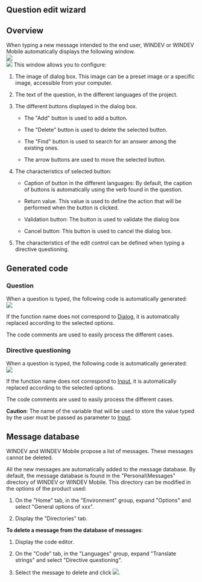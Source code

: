 


## Question edit wizard 
			



<a name="NOTE1"></a>
<a name="NOTE1_1"></a>


## Overview
<a name="overview_ELTTEXTE000160"></a>
When typing a new message intended to the end user, WINDEV or WINDEV Mobile automatically displays the following window.<br>![](https://doc.pcsoft.fr/en-US/images/image.awp?langid=3&name=Assistant_question.gif)<br>![](https://doc.pcsoft.fr/en-US/images/image.awp?langid=3&name=Assistant_Saisie.gif)
This window allows you to configure:

1. The image of dialog box. This image can be a preset image or a specific image, accessible from your computer.

2. The text of the question, in the different languages of the project.

3. The different buttons displayed in the dialog box.

	- The "Add" button is used to add a button.

	- The "Delete" button is used to delete the selected button.

	- The "Find" button is used to search for an answer among the existing ones.

	- The arrow buttons are used to move the selected button.




4. The characteristics of selected button:

	- Caption of button in the different languages: By default, the caption of buttons is automatically using the verb found in the question.

	- Return value. This value is used to define the action that will be performed when the button is clicked.

	- Validation button: The button is used to validate the dialog box

	- Cancel button: This button is used to cancel the dialog box.  




5. The characteristics of the edit control can be defined when typing a directive questioning.




<a name="NOTE2"></a>
<a name="NOTE2_1"></a>


## Generated code
<a name="generated_code_ELTTEXTE000184"></a>


### Question
<a name="question_ELTPARAGRAPHE000037"></a>

When a question is typed, the following code is automatically generated:<br>![](https://doc.pcsoft.fr/en-US/images/image.awp?langid=3&name=Code_Question.gif)


If the function name does not correspond to [Dialog](../WDLang1/3021015.md), it is automatically replaced according to the selected options.

The code comments are used to easily process the different cases.
<a name="NOTE2_2"></a>


### Directive questioning
<a name="directive_questioning_ELTPARAGRAPHE000052"></a>

When a question is typed, the following code is automatically generated:<br>![](https://doc.pcsoft.fr/en-US/images/image.awp?langid=3&name=saisie_Code.gif)


If the function name does not correspond to [Input](../WDLang1/3021016.md), it is automatically replaced according to the selected options.

The code comments are used to easily process the different cases.

**Caution**: The name of the variable that will be used to store the value typed by the user must be passed as parameter to [Input](../WDLang1/3021016.md).

<a name="NOTE3"></a>
<a name="NOTE3_1"></a>


## Message database
<a name="message_database_ELTTEXTE000214"></a>
WINDEV and WINDEV Mobile propose a list of messages. These messages cannot be deleted.

All the new messages are automatically added to the message database. By default, the message database is found in the "Personal\\Messages" directory of WINDEV or WINDEV Mobile. 
This directory can be modified in the options of the product used: 

1. On the "Home" tab, in the "Environment" group, expand "Options" and select "General options of xxx". 

2. Display the "Directories" tab.




**To delete a message from the database of messages**:

1. Display the code editor.

2. On the "Code" tab, in the "Languages" group, expand "Translate strings" and select "Directive questioning".

3. Select the message to delete and click ![](https://doc.pcsoft.fr/en-US/images/image.awp?langid=3&name=IconeSupprimerPropriete.gif).





